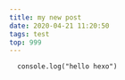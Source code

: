 ```yaml
---
title: my new post
date: 2020-04-21 11:20:50
tags: test
top: 999
---
```

```
  console.log("hello hexo")
```